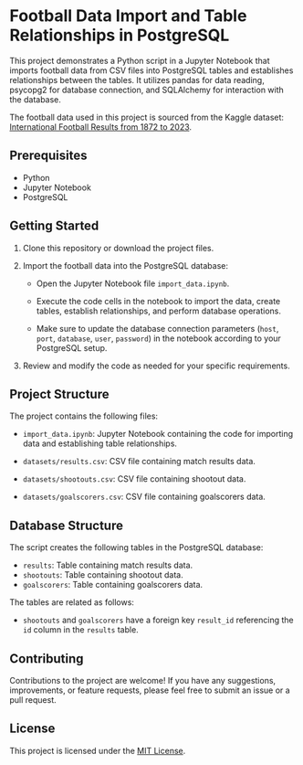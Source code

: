 # Football Data Import and Table Relationships in PostgreSQL

This project demonstrates a Python script in a Jupyter Notebook that imports football data from CSV files into PostgreSQL tables and establishes relationships between the tables. It utilizes pandas for data reading, psycopg2 for database connection, and SQLAlchemy for interaction with the database.

The football data used in this project is sourced from the Kaggle dataset: [International Football Results from 1872 to 2023](https://www.kaggle.com/martj42/international-football-results-from-1872-to-2017).

## Prerequisites

- Python
- Jupyter Notebook
- PostgreSQL

## Getting Started

1. Clone this repository or download the project files.

2. Import the football data into the PostgreSQL database:

   - Open the Jupyter Notebook file `import_data.ipynb`.

   - Execute the code cells in the notebook to import the data, create tables, establish relationships, and perform database operations.

   - Make sure to update the database connection parameters (`host`, `port`, `database`, `user`, `password`) in the notebook according to your PostgreSQL setup.

3. Review and modify the code as needed for your specific requirements.

## Project Structure

The project contains the following files:

- `import_data.ipynb`: Jupyter Notebook containing the code for importing data and establishing table relationships.

- `datasets/results.csv`: CSV file containing match results data.

- `datasets/shootouts.csv`: CSV file containing shootout data.

- `datasets/goalscorers.csv`: CSV file containing goalscorers data.

## Database Structure

The script creates the following tables in the PostgreSQL database:

- `results`: Table containing match results data.
- `shootouts`: Table containing shootout data.
- `goalscorers`: Table containing goalscorers data.

The tables are related as follows:
- `shootouts` and `goalscorers` have a foreign key `result_id` referencing the `id` column in the `results` table.

## Contributing

Contributions to the project are welcome! If you have any suggestions, improvements, or feature requests, please feel free to submit an issue or a pull request.

## License

This project is licensed under the [MIT License](LICENSE).
